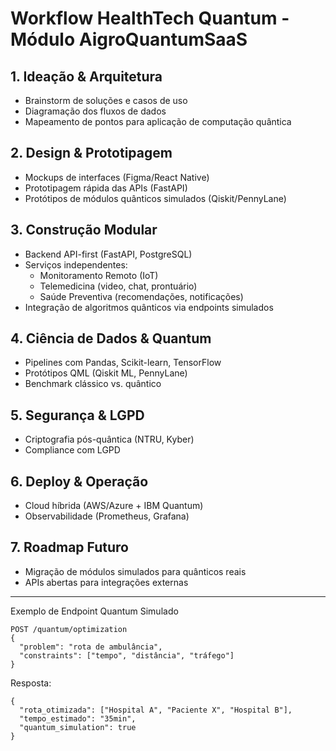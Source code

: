 # Workflow HealthTech Quantum - Módulo AigroQuantumSaaS

## 1. Ideação & Arquitetura
- Brainstorm de soluções e casos de uso
- Diagramação dos fluxos de dados
- Mapeamento de pontos para aplicação de computação quântica

## 2. Design & Prototipagem
- Mockups de interfaces (Figma/React Native)
- Prototipagem rápida das APIs (FastAPI)
- Protótipos de módulos quânticos simulados (Qiskit/PennyLane)

## 3. Construção Modular
- Backend API-first (FastAPI, PostgreSQL)
- Serviços independentes:
    - Monitoramento Remoto (IoT)
    - Telemedicina (video, chat, prontuário)
    - Saúde Preventiva (recomendações, notificações)
- Integração de algoritmos quânticos via endpoints simulados

## 4. Ciência de Dados & Quantum
- Pipelines com Pandas, Scikit-learn, TensorFlow
- Protótipos QML (Qiskit ML, PennyLane)
- Benchmark clássico vs. quântico

## 5. Segurança & LGPD
- Criptografia pós-quântica (NTRU, Kyber)
- Compliance com LGPD

## 6. Deploy & Operação
- Cloud híbrida (AWS/Azure + IBM Quantum)
- Observabilidade (Prometheus, Grafana)

## 7. Roadmap Futuro
- Migração de módulos simulados para quânticos reais
- APIs abertas para integrações externas

---

Exemplo de Endpoint Quantum Simulado

```
POST /quantum/optimization
{
  "problem": "rota de ambulância",
  "constraints": ["tempo", "distância", "tráfego"]
}
```

Resposta:
```
{
  "rota_otimizada": ["Hospital A", "Paciente X", "Hospital B"],
  "tempo_estimado": "35min",
  "quantum_simulation": true
}
```